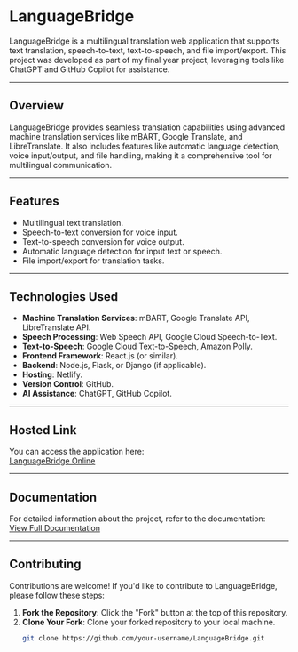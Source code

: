 # LanguageBridge

LanguageBridge is a multilingual translation web application that supports text translation, speech-to-text, text-to-speech, and file import/export. This project was developed as part of my final year project, leveraging tools like ChatGPT and GitHub Copilot for assistance.

---

## Overview

LanguageBridge provides seamless translation capabilities using advanced machine translation services like mBART, Google Translate, and LibreTranslate. It also includes features like automatic language detection, voice input/output, and file handling, making it a comprehensive tool for multilingual communication.

---

## Features

- Multilingual text translation.
- Speech-to-text conversion for voice input.
- Text-to-speech conversion for voice output.
- Automatic language detection for input text or speech.
- File import/export for translation tasks.

---

## Technologies Used

- **Machine Translation Services**: mBART, Google Translate API, LibreTranslate API.
- **Speech Processing**: Web Speech API, Google Cloud Speech-to-Text.
- **Text-to-Speech**: Google Cloud Text-to-Speech, Amazon Polly.
- **Frontend Framework**: React.js (or similar).
- **Backend**: Node.js, Flask, or Django (if applicable).
- **Hosting**: Netlify.
- **Version Control**: GitHub.
- **AI Assistance**: ChatGPT, GitHub Copilot.

---

## Hosted Link

You can access the application here:  
[LanguageBridge Online](https://language-bridge.netlify.app/)

---

## Documentation

For detailed information about the project, refer to the documentation:  
[View Full Documentation](./docs/machine-translation-documentation.md)

---

## Contributing

Contributions are welcome! If you'd like to contribute to LanguageBridge, please follow these steps:

1. **Fork the Repository**: Click the "Fork" button at the top of this repository.
2. **Clone Your Fork**: Clone your forked repository to your local machine.
   ```bash
   git clone https://github.com/your-username/LanguageBridge.git